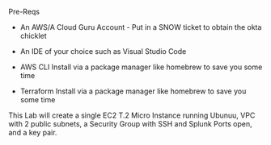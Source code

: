 Pre-Reqs
  - An AWS/A Cloud Guru Account - Put in a SNOW ticket to obtain the okta chicklet
  
  - An IDE of your choice such as Visual Studio Code
  
  - AWS CLI
     Install via a package manager like homebrew to save you some time
  
  - Terraform
      Install via a package manager like homebrew to save you some time


This Lab will create a single EC2 T.2 Micro Instance running Ubunuu, VPC with 2 public subnets, a Security Group with SSH and Splunk Ports open, and a key pair.
